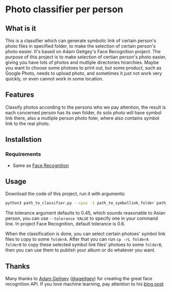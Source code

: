 # Photo classifier per person

## What is it
This is a classifier which can generate symbolic link of certain person's photo files in specified folder, to make the selection of certain person's photo easier. 
It's based on Adam Geitgey's Face Recognition project.
The purpose of this project is to make selection of certian person's photo easier, giving you have lots of photos and mutliple directories hirarchies.
Maybe you want to choose some photoes to print out, but some product, such as Google Photo, needs to upload photo, and sometimes it just not work very quickly, or even cannot work in some location.

## Features
Classify photos according to the persons who we pay attention, the result is each concerned person has its own folder, its solo photo will have symbol link there, also a mutliple person photo foler, where also contains symbol link to the real photo.

## Installstion

### Requirements
  * Same as [Face Recognition](https://github.com/ageitgey/face_recognition)

## Usage
Download the code of this project, run it with arguments:
```bash
python3 path_to_classifier.py --cpus -1 path_to_symbollink_folder path_to_single_target_persons_photoes_folder path_to_photoes_to_classify
```
The tolerance argument defaults to 0.45, which sounds reasonable to Asian person, you can use `--tolerance VALUE` to specify one in your command line. In project Face Recognition, default tolerance is 0.6. 

When the classification is done, you can select certain photoes' symbol link files to copy to some `folderA`.
After that you can run `cp -rL folderA folderB` to copy these selected symbol link files' photoes to some `folderB`, then you can use them to publish your album or do whatever you want.

## Thanks
Many thanks to [Adam Geitgey](https://github.com/ageitgey) ([@ageitgey](https://twitter.com/ageitgey)) for creating the great face recognition API. If you love machine learning, pay attention to his [blog post](https://medium.com/@ageitgey)
